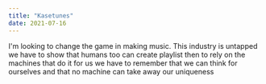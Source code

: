 ```yaml
---
title: "Kasetunes"
date: 2021-07-16
---
```



I'm looking to change the game in making music. This industry is untapped we have to show that humans too can create playlist then to rely on the machines that do it 
for us we have to remember that we can think for ourselves and that no machine can take away our uniqueness 
